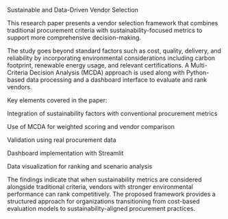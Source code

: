 Sustainable and Data-Driven Vendor Selection

This research paper presents a vendor selection framework that combines traditional procurement criteria with sustainability-focused metrics to support more comprehensive decision-making.

The study goes beyond standard factors such as cost, quality, delivery, and reliability by incorporating environmental considerations including carbon footprint, renewable energy usage, and relevant certifications. A Multi-Criteria Decision Analysis (MCDA) approach is used along with Python-based data processing and a dashboard interface to evaluate and rank vendors.

Key elements covered in the paper:

Integration of sustainability factors with conventional procurement metrics

Use of MCDA for weighted scoring and vendor comparison

Validation using real procurement data

Dashboard implementation with Streamlit

Data visualization for ranking and scenario analysis

The findings indicate that when sustainability metrics are considered alongside traditional criteria, vendors with stronger environmental performance can rank competitively. The proposed framework provides a structured approach for organizations transitioning from cost-based evaluation models to sustainability-aligned procurement practices.
